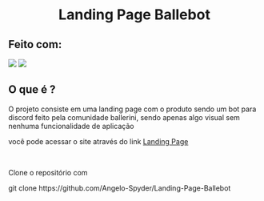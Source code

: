<h1 align="center">Landing Page Ballebot</h1>

<h2>Feito com:</h2>
<img src="https://img.shields.io/badge/HTML-239120?style=for-the-badge&logo=html5&logoColor=white">
<img src="https://img.shields.io/badge/CSS-239120?&style=for-the-badge&logo=css3&logoColor=white">

<h2>O que é ?</h2>
<p>O projeto consiste em uma landing page com o produto sendo um bot para discord feito pela comunidade ballerini, sendo apenas algo visual sem nenhuma funcionalidade de aplicação</p>
<p>você pode acessar o site através do link <a href="https://angelo-spyder.github.io/Landing-Page-Ballebot/"> Landing Page</a></p>
<br>
<p>Clone o repositório com</p>
<p>git clone https://github.com/Angelo-Spyder/Landing-Page-Ballebot</p>
